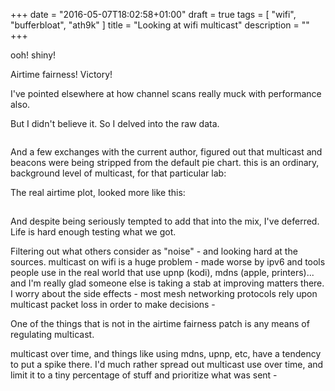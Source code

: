 +++
date = "2016-05-07T18:02:58+01:00"
draft = true
tags = [ "wifi", "bufferbloat", "ath9k" ]
title = "Looking at wifi multicast"
description = ""
+++

ooh! shiny!

Airtime fairness! Victory!

I've pointed elsewhere at how channel scans really muck with
performance also.


But I didn't believe it. So I delved into the raw data.

```

```

And a few exchanges with the current author, figured out that
multicast and beacons were being stripped from the default pie
chart. this is an ordinary, background level of multicast, for that
particular lab:

The real airtime plot, looked more like this:

## 

And despite being seriously tempted to add that into the mix, I've
deferred.  Life is hard enough testing what we got.

Filtering out what others consider as "noise" - and looking hard at
the sources.  multicast on wifi is a huge problem - made worse by ipv6
and tools people use in the real world that use upnp (kodi), mdns
(apple, printers)... and I'm really glad someone else is taking a stab
at improving matters there.  I worry about the side effects - most
mesh networking protocols rely upon multicast packet loss in order to
make decisions -

One of the things that is not in the airtime fairness patch is any
means of regulating multicast.

multicast over time, and things like using mdns, upnp, etc,
have a tendency to put a spike there. I'd much rather spread out
multicast use over time, and limit it to a tiny percentage of stuff
and prioritize what was sent - 
